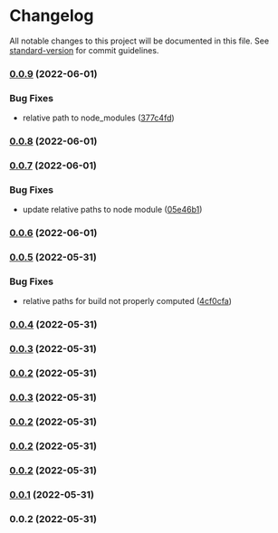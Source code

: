 # Changelog

All notable changes to this project will be documented in this file. See [standard-version](https://github.com/conventional-changelog/standard-version) for commit guidelines.

### [0.0.9](https://github.com/ThorstenSuckow/create-conjoon/compare/v0.0.8...v0.0.9) (2022-06-01)


### Bug Fixes

* relative path to node_modules ([377c4fd](https://github.com/ThorstenSuckow/create-conjoon/commit/377c4fde009cf350659f1153b9e80017b2d8ca15))

### [0.0.8](https://github.com/ThorstenSuckow/create-conjoon/compare/v0.0.7...v0.0.8) (2022-06-01)

### [0.0.7](https://github.com/ThorstenSuckow/create-conjoon/compare/v0.0.6...v0.0.7) (2022-06-01)


### Bug Fixes

* update relative paths to node module ([05e46b1](https://github.com/ThorstenSuckow/create-conjoon/commit/05e46b1a8cc53ccbbcc8d0b6c937171b5aa02b21))

### [0.0.6](https://github.com/conjoon/create-conjoon/compare/v0.0.5...v0.0.6) (2022-06-01)

### [0.0.5](https://github.com/conjoon/create-conjoon/compare/v0.0.4...v0.0.5) (2022-05-31)


### Bug Fixes

* relative paths for build not properly computed ([4cf0cfa](https://github.com/conjoon/create-conjoon/commit/4cf0cfa5b2a2651c4a54dee4ab03f1526c10da39))

### [0.0.4](https://github.com/conjoon/create-conjoon/compare/v0.0.3...v0.0.4) (2022-05-31)

### [0.0.3](https://github.com/conjoon/create-conjoon/compare/v0.0.2...v0.0.3) (2022-05-31)

### [0.0.2](https://github.com/conjoon/create-conjoon/compare/v0.0.1...v0.0.2) (2022-05-31)

### [0.0.3](https://github.com/conjoon/create-conjoon/compare/v0.0.2...v0.0.3) (2022-05-31)

### [0.0.2](https://github.com/conjoon/create-conjoon/compare/v0.0.1...v0.0.2) (2022-05-31)

### [0.0.2](https://github.com/conjoon/create-conjoon/compare/v0.0.1...v0.0.2) (2022-05-31)

### [0.0.2](https://github.com/conjoon/create-conjoon/compare/v0.0.1...v0.0.2) (2022-05-31)

### [0.0.1](https://github.com/conjoon/create-conjoon/compare/v0.0.2...v0.0.1) (2022-05-31)

### 0.0.2 (2022-05-31)
